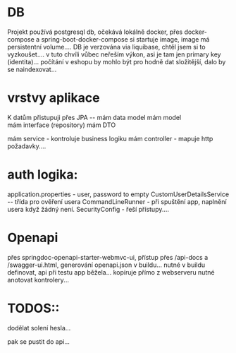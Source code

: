 # DB
Projekt používá postgresql db, očekává lokálně docker, přes docker-compose a spring-boot-docker-compose si startuje image, image má persistentní volume....
DB je verzována via liquibase, chtěl jsem si to vyzkoušet....
v tuto chvíli vůbec neřeším výkon, asi je tam jen primary key (identita)... počítání v eshopu by mohlo být pro hodně dat složitější, dalo by se naindexovat...

# vrstvy aplikace
K datům přistupuji přes JPA -- mám data model
    mám model    
    mám interface (repository)
    mám DTO

mám service - kontroluje business logiku
mám controller - mapuje http požadavky....

# auth logika: 
application.properties - user, password to empty
CustomUserDetailsService -- třída pro ověření usera CommandLineRunner - při spuštění app, naplnění usera když žádný není.
SecurityConfig - řeší přístupy....

# Openapi
přes springdoc-openapi-starter-webmvc-ui, přístup přes /api-docs a /swagger-ui.html, generování openapi.json v buildu... 
nutné v buildu definovat, api při testu app běžela... kopíruje přímo z webserveru
nutné anotovat kontrolery... 


# TODOS::
dodělat solení hesla...

pak se pustit do api...




